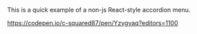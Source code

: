 This is a quick example of a non-js React-style accordion menu.

https://codepen.io/c-squared87/pen/Yzygvaq?editors=1100